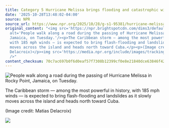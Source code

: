 ```yaml
---
title: Category 5 Hurricane Melissa brings flooding and catastrophic winds to Jamaica
date: '2025-10-28T13:48:02-04:00'
source: NPR
source_url: https://www.npr.org/2025/10/28/g-s1-95381/hurricane-melissa-jamaica-landfall
original_content: "<img src='https://npr.brightspotcdn.com/dims3/default/strip/false/crop/4235x2823+0+0/resize/4235x2823!/?url=http%3A%2F%2Fnpr-brightspot.s3.amazonaws.com%2Ff3%2Faa%2Ff09c68ed4aaaa9a84d345d2c0946%2Fap25301746328452.jpg'
  alt='People walk along a road during the passing of Hurricane Melissa in Rocky Point,
  Jamaica, on Tuesday.'/><p>The Caribbean storm — among the most powerful in history,
  with 185 mph winds — is expected to bring flash-flooding and landslides as it slowly
  moves across the island and heads north toward Cuba.</p><p>(Image credit: Matias
  Delacroix)</p><img src='https://media.npr.org/include/images/tracking/npr-rss-pixel.png?story=g-s1-95381'
  />"
content_checksum: 70c7ac697b0f6d0eaf57f7308b12399cf0e8e21840dce63846f421e99418d56b
---
```


 ![People walk along a road during the passing of Hurricane Melissa in Rocky Point, Jamaica, on Tuesday.](https://npr.brightspotcdn.com/dims3/default/strip/false/crop/4235x2823+0+0/resize/4235x2823!/?url=http%3A%2F%2Fnpr-brightspot.s3.amazonaws.com%2Ff3%2Faa%2Ff09c68ed4aaaa9a84d345d2c0946%2Fap25301746328452.jpg)

The Caribbean storm — among the most powerful in history, with 185 mph winds — is expected to bring flash-flooding and landslides as it slowly moves across the island and heads north toward Cuba.

(Image credit: Matias Delacroix)

 ![](https://media.npr.org/include/images/tracking/npr-rss-pixel.png?story=g-s1-95381)
